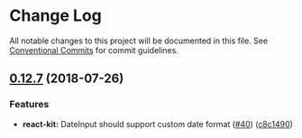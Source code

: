 # Change Log

All notable changes to this project will be documented in this file.
See [Conventional Commits](https://conventionalcommits.org) for commit guidelines.

<a name="0.12.7"></a>
## [0.12.7](https://github.com/devex-web-frontend/dx-util/compare/v0.12.6...v0.12.7) (2018-07-26)


### Features

* **react-kit:** DateInput should support custom date format ([#40](https://github.com/devex-web-frontend/dx-util/issues/40)) ([c8c1490](https://github.com/devex-web-frontend/dx-util/commit/c8c1490))
